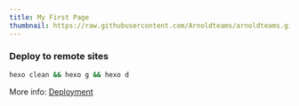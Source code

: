 ```yaml
---
title: My First Page
thumbnail: https://raw.githubusercontent.com/Arnoldteams/arnoldteams.github.io/master/img/bg-dark.jpg
---
```






### Deploy to remote sites

``` bash
hexo clean && hexo g && hexo d
```





More info: [Deployment](https://hexo.io/docs/deployment.html)
